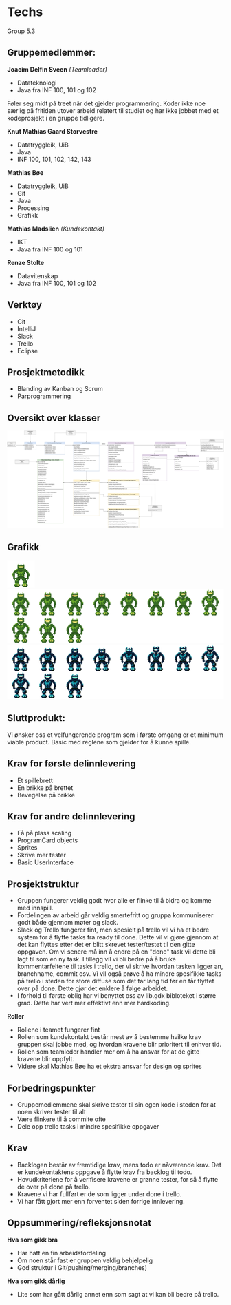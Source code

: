﻿# Techs
Group 5.3

## Gruppemedlemmer:

**Joacim Delfin Sveen** *(Teamleader)*
* Datateknologi
* Java fra INF 100, 101 og 102

Føler seg midt på treet når det gjelder programmering. Koder ikke noe særlig på fritiden utover arbeid relatert til studiet
og har ikke jobbet med et kodeprosjekt i en gruppe tidligere.

**Knut Mathias Gaard Storvestre**
* Datatryggleik, UiB
* Java
* INF 100, 101, 102, 142, 143

**Mathias Bøe**
* Datatryggleik, UiB
* Git
* Java
* Processing
* Grafikk

**Mathias Madslien** *(Kundekontakt)*
* IKT
* Java fra INF 100 og 101

**Renze Stolte**
* Datavitenskap
* Java fra INF 100, 101 og 102

## Verktøy
* Git
* IntelliJ
* Slack
* Trello
* Eclipse

## Prosjektmetodikk
* Blanding av Kanban og Scrum
* Parprogrammering

## Oversikt over klasser
![KlasseDiagram](/images/Klassediagram27_03.png)


## Grafikk
![Green robot animation](/assets/AnimatedGreenRobot.gif)
![Sprite sheet](/assets/GreenRobotSpriteSheet.png)
![Sprite_sheet](/assets/BlueRobotSpriteSheet.png)

## Sluttprodukt:

Vi ønsker oss et velfungerende program som i første omgang er et minimum viable product. Basic med reglene som gjelder for å kunne spille.

## Krav for første delinnlevering

* Et spillebrett
* En brikke på brettet
* Bevegelse på brikke

## Krav for andre delinnlevering

* Få på plass scaling
* ProgramCard objects
* Sprites
* Skrive mer tester
* Basic UserInterface

## Prosjektstruktur

* Gruppen fungerer veldig godt hvor alle er flinke til å bidra og komme med innspill.
* Fordelingen av arbeid går veldig smertefritt og gruppa kommuniserer godt både gjennom møter og slack.
* Slack og Trello fungerer fint, men spesielt på trello vil vi ha et bedre system for å flytte tasks fra ready til done. Dette vil vi gjøre gjennom at det kan flyttes etter det er blitt skrevet tester/testet til den gitte oppgaven. Om vi senere må inn å endre på en "done" task vil dette bli lagt til som en ny task. I tillegg vil vi bli bedre på å bruke kommentarfeltene til tasks i trello, der vi skrive hvordan tasken ligger an, branchname, commit osv. Vi vil også prøve å ha mindre spesifikke tasks på trello i steden for store diffuse som det tar lang tid før en får flyttet over på done. Dette gjør det enklere å følge arbeidet.
* I forhold til første oblig har vi benyttet oss av lib.gdx bibloteket i større grad. Dette har vert mer effektivt enn mer hardkoding.

**Roller**

* Rollene i teamet fungerer fint
* Rollen som kundekontakt består mest av å bestemme hvilke krav gruppen skal jobbe med, og hvordan kravene blir prioritert til enhver tid.
* Rollen som teamleder handler mer om å ha ansvar for at de gitte kravene blir oppfylt.
* Videre skal Mathias Bøe ha et ekstra ansvar for design og sprites

## Forbedringspunkter

* Gruppemedlemmene skal skrive tester til sin egen kode i steden for at noen skriver tester til alt
* Være flinkere til å commite ofte
* Dele opp trello tasks i mindre spesifikke oppgaver

## Krav

* Backlogen består av fremtidige krav, mens todo er nåværende krav. Det er kundekontaktens oppgave å flytte krav fra backlog til todo.
* Hovudkriteriene for å verifisere kravene er grønne tester, for så å flytte de over på done på trello.
* Kravene vi har fullført er de som ligger under done i trello.
* Vi har fått gjort mer enn forventet siden forrige innlevering.

## Oppsummering/refleksjonsnotat
**Hva som gikk bra**

* Har hatt en fin arbeidsfordeling
* Om noen står fast er gruppen veldig behjelpelig
* God struktur i Git(pushing/merging/branches)

**Hva som gikk dårlig**

* Lite som har gått dårlig annet enn som sagt at vi kan bli bedre på trello.
